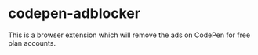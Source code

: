 # codepen-adblocker
This is a browser extension which will remove the ads on CodePen for free plan accounts.
